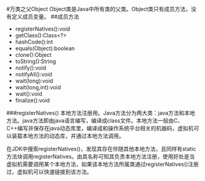 #万类之父Object
Object类是Java中所有类的父类。Object类只有成员方法，没有定义成员变量。
##成员方法
* registerNatives():void
* getClass():Class<?>
* hashCode():int
* equals(Object):boolean
* clone():Object
* toString():String
* notify():void
* notifyAll():void
* wait(long):void
* wait(long,int):void
* wait():void
* finalize():void

###registerNatives()
本地方法注册用。Java方法分为两大类：java方法和本地方法。java方法即由java语言编写，编译成class文件。本地方法一般由C、C++编写并保存在java动态库里，编译成和操作系统平台相关的机器码，虚拟机可以装载本地方法的动态库，并通过本地方法调用。

在JDK中搜索registerNatives()，发现其存在伴随其他本地方法，且同样有static方法块调用registerNatives。由其名称可知其负责本地方法注册，使用好处是当虚拟机需要调用某个本地方法，如果该本地方法所属类通过registerNatives()注册过，虚拟机可以快速链接到该方法。
